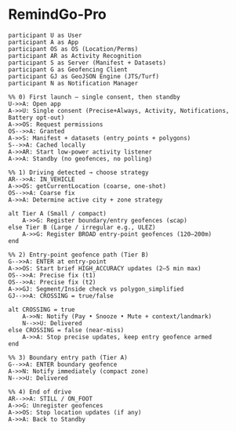 # RemindGo-Pro


    participant U as User
    participant A as App
    participant OS as OS (Location/Perms)
    participant AR as Activity Recognition
    participant S as Server (Manifest + Datasets)
    participant G as Geofencing Client
    participant GJ as GeoJSON Engine (JTS/Turf)
    participant N as Notification Manager

    %% 0) First launch – single consent, then standby
    U->>A: Open app
    A->>U: Single consent (Precise+Always, Activity, Notifications, Battery opt-out)
    A->>OS: Request permissions
    OS-->>A: Granted
    A->>S: Manifest + datasets (entry_points + polygons)
    S-->>A: Cached locally
    A->>AR: Start low-power activity listener
    A->>A: Standby (no geofences, no polling)

    %% 1) Driving detected → choose strategy
    AR-->>A: IN_VEHICLE
    A->>OS: getCurrentLocation (coarse, one-shot)
    OS-->>A: Coarse fix
    A->>A: Determine active city + zone strategy

    alt Tier A (Small / compact)
        A->>G: Register boundary/entry geofences (≤cap)
    else Tier B (Large / irregular e.g., ULEZ)
        A->>G: Register BROAD entry-point geofences (120–200m)
    end

    %% 2) Entry-point geofence path (Tier B)
    G-->>A: ENTER at entry-point
    A->>OS: Start brief HIGH_ACCURACY updates (2–5 min max)
    OS-->>A: Precise fix (t1)
    OS-->>A: Precise fix (t2)
    A->>GJ: Segment/Inside check vs polygon_simplified
    GJ-->>A: CROSSING = true/false

    alt CROSSING = true
        A->>N: Notify (Pay • Snooze • Mute + context/landmark)
        N-->>U: Delivered
    else CROSSING = false (near-miss)
        A->>A: Stop precise updates, keep entry geofence armed
    end

    %% 3) Boundary entry path (Tier A)
    G-->>A: ENTER boundary geofence
    A->>N: Notify immediately (compact zone)
    N-->>U: Delivered

    %% 4) End of drive
    AR-->>A: STILL / ON_FOOT
    A->>G: Unregister geofences
    A->>OS: Stop location updates (if any)
    A->>A: Back to Standby

